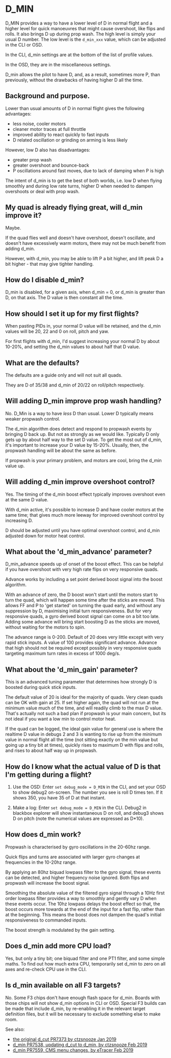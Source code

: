 # D_MIN

D_MIN provides a way to have a lower level of D in normal flight and a higher level for quick manoeuvres that might cause overshoot, like flips and rolls.  It also brings D up during prop wash.  The high level is simply your usual D number.  The low level is the `d_min_xxx` value, which can be adjusted in the CLI or OSD.  

In the CLI, d_min settings are at the bottom of the list of profile values.

In the OSD, they are in the miscellaneous settings.

D_min allows the pilot to have D, and, as a result, sometimes more P, than previously, without the drawbacks of having higher D all the time.


## Background and purpose.

Lower than usual amounts of D in normal flight gives the following advantages:

- less noise, cooler motors
- cleaner motor traces at full throttle
- improved ability to react quickly to fast inputs
- D related oscillation or grinding on arming is less likely

However, low D also has disadvantages:

- greater prop wash
- greater overshoot and bounce-back
- P oscillations around fast moves, due to lack of damping when P is high

The intent of d_min is to get the best of both worlds, i.e. low D when flying smoothly and during low rate turns, higher D when needed to dampen overshoots or deal with prop wash.


## My quad is already flying great, will d_min improve it?

Maybe.  

If the quad flies well and doesn't have overshoot, doesn't oscillate, and doesn't have excessively warm motors, there may not be much benefit from adding d_min.  

However, with d_min, you may be able to lift P a bit higher, and lift peak D a bit higher - that may give tighter handling.


## How do I disable d_min?

D_min is disabled, for a given axis, when d_min = 0, or d_min is greater than D, on that axis.  The D value is then constant all the time.


## How should I set it up for my first flights?

When pasting PIDs in, your normal D value will be retained, and the d_min values will be 20, 22 and 0 on roll, pitch and yaw.  

For first flights with d_min, I'd suggest increasing your normal D by about 10-20%, and setting the d_min values to about half that D value.


## What are the defaults?

The defaults are a guide only and will not suit all quads.

They are D of 35/38 and d_min of 20/22 on roll/pitch respectively.  


## Will adding D_min improve prop wash handling?

No.  D_Min is a way to have *less* D than usual.  Lower D typically means weaker propwash control.

The d_min algorithm does detect and respond to propwash events by bringing D back up.  But not as strongly as we would like.  Typically D only gets up by about half way to the set D value.  To get the most out of d_min, it's important to increase your D value by 15-20%.  Usually, then, the propwash handling will be about the same as before.

If propwash is your primary problem, and motors are cool, bring the d_min value up.  


## Will adding d_min improve overshoot control?

Yes.  The timing of the d_min boost effect typically improves overshoot even at the same D value.  

With d_min active, it's possible to increase D and have cooler motors at the same time; that gives much more leeway for improved overshoot control by increasing D.

D should be adjusted until you have optimal overshoot control, and d_min adjusted down for motor heat control.  


## What about the 'd_min_advance' parameter?

D_min_advance speeds up of onset of the boost effect.  This can be helpful if you have overshoot with very high rate flips on very responsive quads.

Advance works by including a set point derived boost signal into the boost algorithm.  

With an advance of zero, the D boost won't start until the motors start to turn the quad, which will happen some time after the sticks are moved.  This allows FF and P to 'get started' on turning the quad early, and without any suppression by D, maximising initial turn responsiveness.  But for very responsive quads, a gyro derived boost signal can come on a bit too late.  Adding some advance will bring start boosting D as the sticks are moved, without waiting for the motors to spin.  

The advance range is 0-200.  Default of 20 does very little except with very rapid stick inputs.  A value of 100 provides significant advance.  Advance that high should not be required except possibly in very responsive quads targeting maximum turn rates in excess of 1000 deg/s.  


## What about the 'd_min_gain' parameter?

This is an advanced tuning parameter that determines how strongly D is boosted during quick stick inputs.  

The default value of 20 is ideal for the majority of quads.  Very clean quads can be OK with gain at 25.  If set higher again, the quad will not run at the minimum value much of the time, and will readily climb to the max D value.  That's actually not such a bad plan if propwash is your main concern, but its not ideal if you want a low min to control motor heat.

If the quad can be logged, the ideal gain value for general use is where the realtime D value in debugs 2 and 3 is wanting to rise up from the minimum value in normal flight all the time (not sitting exactly on the min value but going up a tiny bit at times), quickly rises to maximum D with flips and rolls, and rises to about half way up in propwash.


## How do I know what the actual value of D is that I'm getting during a flight?

1.  Use the OSD:  Enter `set debug_mode = D_MIN` in the CLI, and set your OSD to show debug2 on-screen.  The number you see is roll D times ten.  If it shows 350, you have 35 of D at that instant.  

2.  Make a log:  Enter `set debug_mode = D_MIN` in the CLI. Debug2 in blackbox explorer will show instantaneous D on roll, and debug3 shows D on pitch (note the numerical values are expressed as D*10).


## How does d_min work?
  
Propwash is characterised by gyro oscillations in the 20-60hz range. 

Quick flips and turns are associated with larger gyro changes at frequencies in the 10-20hz range.  

By applying an 80hz biquad lowpass filter to the gyro signal, these events can be detected, and higher frequency noise ignored.  Both flips and propwash will increase the boost signal.

Smoothing the absolute value of the filtered gyro signal through a 10Hz first order lowpass filter provides a way to smoothly and gently vary D when these events occur.  The 10hz lowpass delays the boost effect so that, the boost occurs more towards at the end of the input for a fast flip, rather than at the beginning.  This means the boost does not dampen the quad's initial responsiveness to commanded inputs.  

The boost strength is modulated by the gain setting.  


## Does d_min add more CPU load?

Yes, but only a tiny bit; one biquad filter and one PT1 filter, and some simple maths.  To find out how much extra CPU, temporarily set d_min to zero on all axes and re-check CPU use in the CLI.


## Is d_min available on all F3 targets?

No.  Some F3 chips don't have enough flash space for d_min.  Boards with those chips will not show d_min options in CLI or OSD.  Special F3 builds can be made that include d_min, by re-enabling it in the relevant target definition files, but it will be necessary to exclude something else to make room.

See also:

- [the original d_cut PR7373 by ctzsnooze Jan 2019](https://github.com/betaflight/betaflight/pull/7373)
- [d_min PR7538, updating d_cut to d_min, by ctzsnooze Feb 2019](https://github.com/betaflight/betaflight/pull/7538)
- [d_min PR7559, CMS menu changes, by eTracer Feb 2019](https://github.com/betaflight/betaflight/pull/7559)